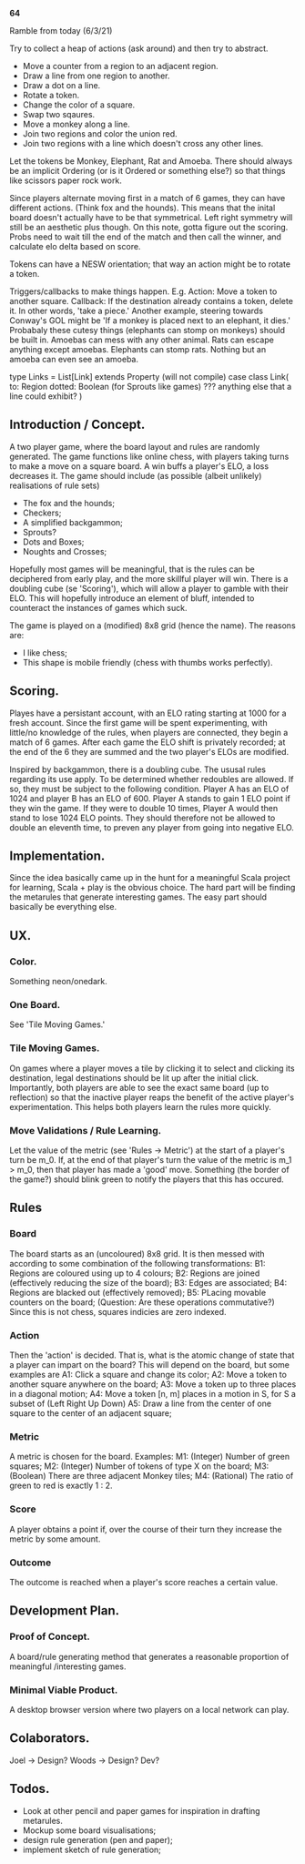 **64**

Ramble from today (6/3/21)

Try to collect a heap of actions (ask around) and then try to abstract.
- Move a counter from a region to an adjacent region.
- Draw a line from one region to another.
- Draw a dot on a line.
- Rotate a token.
- Change the color of a square.
- Swap two sqaures.
- Move a monkey along a line.
- Join two regions and color the union red.
- Join two regions with a line which doesn't cross any other lines.

Let the tokens be Monkey, Elephant, Rat and Amoeba.
There should always be an implicit Ordering (or is it Ordered or something else?) so that 
things like scissors paper rock work. 

Since players alternate moving first in a match of 6 games, they can have different actions.
(Think fox and the hounds). This means that the inital board doesn't actually have to be that 
symmetrical. Left right symmetry will still be an aesthetic plus though.
On this note, gotta figure out the scoring. Probs need to wait till the end of the match 
and then call the winner, and calculate elo delta based on score.

Tokens can have a NESW orientation; that way an action might be to rotate a token.

Triggers/callbacks to make things happen. E.g. 
Action: Move a token to another square.
Callback: If the destination already contains a token, delete it.
In other words, 'take a piece.'  Another example, steering towards Conway's GOL 
might be 'If a monkey is placed next to an elephant, it dies.' Probabaly these 
cutesy things (elephants can stomp on monkeys) should be built in.
Amoebas can mess with any other animal.
Rats can escape anything except amoebas.
Elephants can stomp rats. 
Nothing but an amoeba can even see an amoeba.

type Links = List[Link] extends Property (will not compile)
case class Link(
  to: Region
  dotted: Boolean (for Sprouts like games)
  ??? anything else that a line could exhibit?
)




## Introduction / Concept.
A two player game, where the board layout and rules are randomly generated.
The game functions like online chess, with players taking turns to make a 
move on a square board.  A win buffs a player's ELO, a loss decreases it.
The game should include (as possible (albeit unlikely) realisations of rule sets)
- The fox and the hounds;
- Checkers;
- A simplified backgammon; 
- Sprouts?
- Dots and Boxes;
- Noughts and Crosses;

Hopefully most games will be meaningful, that is the rules can be deciphered from early 
play, and the more skillful player will win. There is a doubling cube (se 'Scoring'), which
will allow a player to gamble with their ELO.  This will hopefully introduce an element of 
bluff, intended to counteract the instances of games which suck.

The game is played on a (modified) 8x8 grid (hence the name). The reasons are: 
- I like chess;
- This shape is mobile friendly (chess with thumbs works perfectly).

## Scoring.
Playes have a persistant account, with an ELO rating starting at 1000 for a fresh account.
Since the first game will be spent experimenting, with little/no knowledge of the rules, 
when players are connected, they begin a match of 6 games. After each game the ELO shift is 
privately recorded; at the end of the 6 they are summed and the two player's ELOs are
modified.

Inspired by backgammon, there is a doubling cube. The ususal rules regarding its use apply. 
To be determined whether redoubles are allowed.  If so, they must be subject to the following 
condition. Player A has an ELO of 1024 and player B has an ELO of 600. Player A stands to 
gain 1 ELO point if they win the game. If they were to double 10 times, Player A would then 
stand to lose 1024 ELO points.  They should therefore not be allowed to double an eleventh 
time, to preven any player from going into negative ELO.

## Implementation.
Since the idea basically came up in the hunt for a meaningful Scala project for learning, 
Scala + play is the obvious choice.
The hard part will be finding the metarules that generate interesting games. The easy 
part should basically be everything else.

## UX.
### Color. 
Something neon/onedark.

### One Board.
See 'Tile Moving Games.'

### Tile Moving Games. 
On games where a player moves a tile by clicking it to select and clicking its destination, 
legal destinations should be lit up after the initial click.  Importantly, both players are 
able to see the exact same board (up to reflection) so that the inactive player reaps the 
benefit of the active player's experimentation. This helps both players learn the rules more 
quickly.

### Move Validations / Rule Learning.
Let the value of the metric (see 'Rules -> Metric') at the start of a player's turn be m_0. 
If, at the end of that player's turn the value of the metric is m_1 > m_0, 
then that player has made a 'good' move. Something (the border of the game?) should 
blink green to notify the players that this has occured. 

## Rules 
### Board
The board starts as an (uncoloured) 8x8 grid.
It is then messed with according to some combination of the following transformations:
B1: Regions are coloured using up to 4 colours;
B2: Regions are joined (effectively reducing the size of the board);
B3: Edges are associated; 
B4: Regions are blacked out (effectively removed);
B5: PLacing movable counters on the board;
(Question: Are these operations commutative?)
Since this is not chess, squares indicies are zero indexed.

### Action
Then the 'action' is decided. That is, what is the atomic change of state that 
a player can impart on the board? This will depend on the board, but some examples are 
A1: Click a square and change its color;
A2: Move a token to another square anywhere on the board;
A3: Move a token up to three places in a diagonal motion;
A4: Move a token [n, m] places in a motion in S, for S a subset of (Left Right Up Down)
A5: Draw a line from the center of one square to the center of an adjacent square; 

### Metric
A metric is chosen for the board. Examples: 
M1: (Integer) Number of green squares;
M2: (Integer) Number of tokens of type X on the board; 
M3: (Boolean) There are three adjacent Monkey tiles;
M4: (Rational) The ratio of green to red is exactly 1 : 2.

### Score
A player obtains a point if, over the course of their turn they increase the metric by some amount. 

### Outcome
The outcome is reached when a player's score reaches a certain value.








## Development Plan.

### Proof of Concept.
A board/rule generating method that generates a reasonable proportion of meaningful
/interesting games.

### Minimal Viable Product.
A desktop browser version where two players on a local network can play.

## Colaborators. 
Joel  -> Design? 
Woods -> Design? Dev?

## Todos.
- Look at other pencil and paper games for inspiration in drafting metarules.
- Mockup some board visualisations; 
- design rule generation (pen and paper);
- implement sketch of rule generation;
